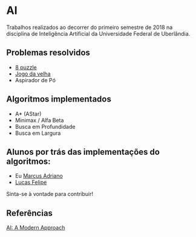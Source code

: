 # AI

Trabalhos realizados ao decorrer do primeiro semestre de 2018 na disciplina de Inteligência Artificial da Universidade Federal de Uberlândia.

## Problemas resolvidos
* [8 puzzle](https://en.wikipedia.org/wiki/15_puzzle)
* [Jogo da velha](https://en.wikipedia.org/wiki/Tic-tac-toe)
* Aspirador de Pó

## Algoritmos implementados
* A* (AStar)
* Minimax / Alfa Beta
* Busca em Profundidade
* Busca em Largura

## Alunos por trás das implementações do algoritmos:
* Eu [Marcus Adriano](https://github.com/MarcusAdriano)
* [Lucas Felipe](https://github.com/Lucas-UFU)

Sinta-se à vontade para contribuir!

## Referências
[AI: A Modern Approach](http://aima.cs.berkeley.edu)
